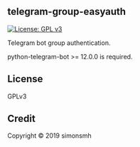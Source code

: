 ## telegram-group-easyauth
[![License: GPL v3](https://img.shields.io/badge/License-GPL%20v3-blue.svg)](https://www.gnu.org/licenses/gpl-3.0)

Telegram bot group authentication.

python-telegram-bot >= 12.0.0 is required.

## License
GPLv3

## Credit
Copyright © 2019 simonsmh